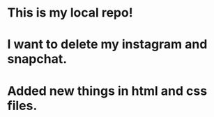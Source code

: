 # This is my local repo!
# I want to delete my instagram and snapchat.
# Added new things in html and css files.